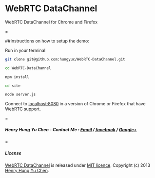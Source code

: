 WebRTC DataChannel
=

WebRTC DataChannel for Chrome and Firefox

=

##Instructions on how to setup the demo:

Run in your terminal

```bash 
git clone git@github.com:hungyuc/WebRTC-DataChannel.git
```

```bash 
cd WebRTC-DataChannel
```

```bash 
npm install
```

```bash 
cd site
```

```bash 
node server.js
```

Connect to [localhost:8080](http://localhost:8080) in a version of Chrome or Firefox that have WebRTC support.

=

##### Henry Hung Yu Chen - Contact Me : [Email](mailto:soulinlove541@gmail.com)  /  [facebook](http://www.facebook.com/hungyu.chen.cs01g)  /  [Google+](http://goo.gl/zhehfb)

=

##### License

[WebRTC DataChannel](https://github.com/hungyuc/WebRTC-DataChannel) is released under [MIT licence](https://www.webrtc-experiment.com/licence/). Copyright (c) 2013 [Henry Hung Yu Chen](http://www.facebook.com/hungyu.chen.cs01g).